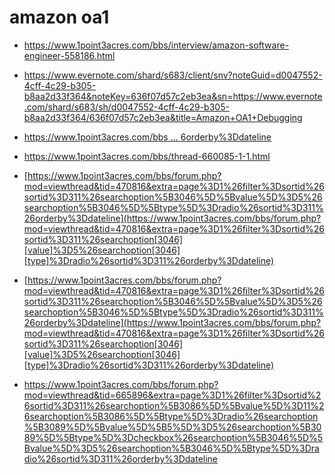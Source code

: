# amazon oa1

- https://www.1point3acres.com/bbs/interview/amazon-software-engineer-558186.html

- https://www.evernote.com/shard/s683/client/snv?noteGuid=d0047552-4cff-4c29-b305-b8aa2d33f364&noteKey=636f07d57c2eb3ea&sn=https://www.evernote.com/shard/s683/sh/d0047552-4cff-4c29-b305-b8aa2d33f364/636f07d57c2eb3ea&title=Amazon+OA1+Debugging

- [https://www.1point3acres.com/bbs ... 6orderby%3Ddateline](https://www.1point3acres.com/bbs/forum.php?mod=viewthread&tid=557651&extra=page%3D1%26filter%3Dsortid%26sortid%3D311%26searchoption[3089][value][5]%3D5%26searchoption[3089][type]%3Dcheckbox%26searchoption[3090][value]%3D1%26searchoption[3090][type]%3Dradio%26searchoption[3046][value]%3D5%26searchoption[3046][type]%3Dradio%26searchoption[3109][value]%3D1%26searchoption[3109][type]%3Dradio%26sortid%3D311%26orderby%3Ddateline)

- https://www.1point3acres.com/bbs/thread-660085-1-1.html

- [https://www.1point3acres.com/bbs/forum.php?mod=viewthread&tid=470816&extra=page%3D1%26filter%3Dsortid%26sortid%3D311%26searchoption%5B3046%5D%5Bvalue%5D%3D5%26searchoption%5B3046%5D%5Btype%5D%3Dradio%26sortid%3D311%26orderby%3Ddateline](https://www.1point3acres.com/bbs/forum.php?mod=viewthread&tid=470816&extra=page%3D1%26filter%3Dsortid%26sortid%3D311%26searchoption[3046][value]%3D5%26searchoption[3046][type]%3Dradio%26sortid%3D311%26orderby%3Ddateline)

- [https://www.1point3acres.com/bbs/forum.php?mod=viewthread&tid=470816&extra=page%3D1%26filter%3Dsortid%26sortid%3D311%26searchoption%5B3046%5D%5Bvalue%5D%3D5%26searchoption%5B3046%5D%5Btype%5D%3Dradio%26sortid%3D311%26orderby%3Ddateline](https://www.1point3acres.com/bbs/forum.php?mod=viewthread&tid=470816&extra=page%3D1%26filter%3Dsortid%26sortid%3D311%26searchoption[3046][value]%3D5%26searchoption[3046][type]%3Dradio%26sortid%3D311%26orderby%3Ddateline)

- https://www.1point3acres.com/bbs/forum.php?mod=viewthread&tid=665896&extra=page%3D1%26filter%3Dsortid%26sortid%3D311%26searchoption%5B3086%5D%5Bvalue%5D%3D11%26searchoption%5B3086%5D%5Btype%5D%3Dradio%26searchoption%5B3089%5D%5Bvalue%5D%5B5%5D%3D5%26searchoption%5B3089%5D%5Btype%5D%3Dcheckbox%26searchoption%5B3046%5D%5Bvalue%5D%3D5%26searchoption%5B3046%5D%5Btype%5D%3Dradio%26sortid%3D311%26orderby%3Ddateline

  